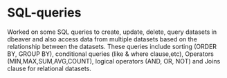 # SQL-queries
Worked on some SQL queries to create, update, delete, query datasets in dbeaver and also access data from multiple datasets based on the relationship between the datasets. These queries include sorting (ORDER BY, GROUP BY), conditional queries (like & where clause,etc), Operators (MIN,MAX,SUM,AVG,COUNT), logical operators (AND, OR, NOT) and Joins clause for relational datasets.
